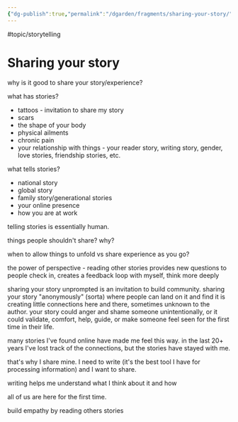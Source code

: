 ```yaml
---
{"dg-publish":true,"permalink":"/dgarden/fragments/sharing-your-story/","created":"2024-12-23T22:00:02.972-05:00","updated":"2025-08-02T13:55:37.484-04:00"}
---
```


#topic/storytelling 
# Sharing your story

why is it good to share your story/experience?

what has stories?
- tattoos - invitation to share my story
- scars
- the shape of your body
- physical ailments
- chronic pain
- your relationship with things - your reader story, writing story, gender, love stories, friendship stories, etc.

what tells stories?
- national story
- global story
- family story/generational stories
- your online presence
- how you are at work

telling stories is essentially human.

things people shouldn't share? why? 

when to allow things to unfold vs share experience as you go?

the power of perspective - reading other stories provides new questions to people
check in, creates a feedback loop with myself, think more deeply

sharing your story unprompted is an invitation to build community. sharing your story "anonymously" (sorta) where people can land on it and find it is creating little connections here and there, sometimes unknown to the author. your story could anger and shame someone unintentionally, or it could validate, comfort, help, guide, or make someone feel seen for the first time in their life.

many stories I've found online have made me feel this way. in the last 20+ years I've lost track of the connections, but the stories have stayed with me.

that's why I share mine. I need to write (it's the best tool I have for processing information) and I want to share. 

writing helps me understand what I think about it and how 

all of us are here for the first time.

build empathy by reading others stories